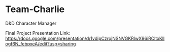 # Team-Charlie
D&amp;D Character Manager

Final Project Presentation Link:
https://docs.google.com/presentation/d/1vdipCzrojNSNVGKRlwX96iRCltxKllogf6N_febpxeA/edit?usp=sharing
